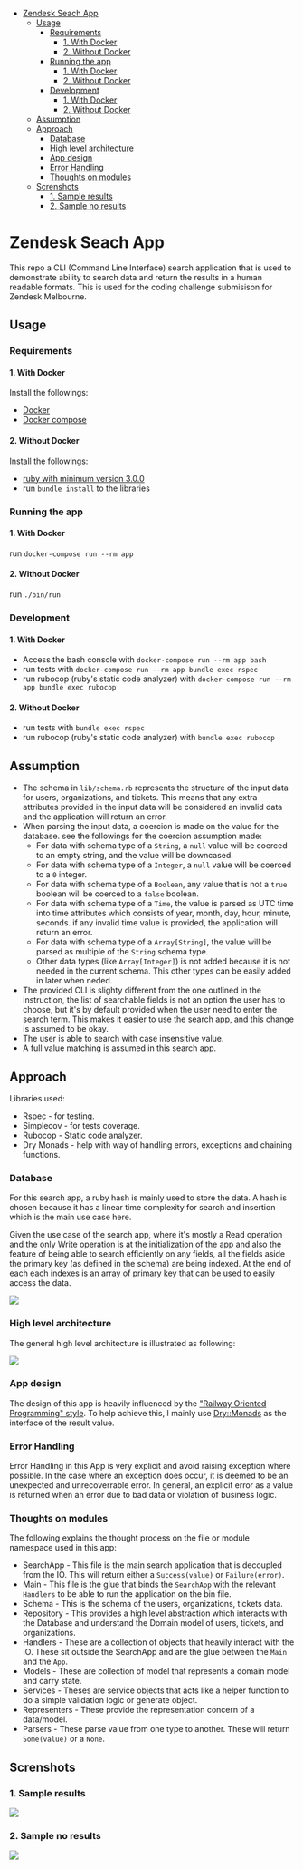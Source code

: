 - [Zendesk Seach App](#zendesk-seach-app)
  - [Usage](#usage)
    - [Requirements](#requirements)
      - [1. With Docker](#1-with-docker)
      - [2. Without Docker](#2-without-docker)
    - [Running the app](#running-the-app)
      - [1. With Docker](#1-with-docker-1)
      - [2. Without Docker](#2-without-docker-1)
    - [Development](#development)
      - [1. With Docker](#1-with-docker-2)
      - [2. Without Docker](#2-without-docker-2)
  - [Assumption](#assumption)
  - [Approach](#approach)
    - [Database](#database)
    - [High level architecture](#high-level-architecture)
    - [App design](#app-design)
    - [Error Handling](#error-handling)
    - [Thoughts on modules](#thoughts-on-modules)
  - [Screnshots](#screnshots)
    - [1. Sample results](#1-sample-results)
    - [2. Sample no results](#2-sample-no-results)

Zendesk Seach App
====================

This repo a CLI (Command Line Interface) search application that is used to demonstrate ability to search data and return the results in a human readable formats. This is used for the coding challenge submisison for Zendesk Melbourne.

## Usage

### Requirements
#### 1. With Docker
Install the followings:
* [Docker](https://docs.docker.com/get-docker/)
* [Docker compose](https://docs.docker.com/compose/install/)
#### 2. Without Docker
Install the followings:
* [ruby with minimum version 3.0.0](https://www.ruby-lang.org/en/downloads/)
* run `bundle install` to the libraries

### Running the app
#### 1. With Docker
run `docker-compose run --rm app`
#### 2. Without Docker
run `./bin/run`

### Development
#### 1. With Docker
* Access the bash console with `docker-compose run --rm app bash`
* run tests with `docker-compose run --rm app bundle exec rspec`
* run rubocop (ruby's static code analyzer) with `docker-compose run --rm app bundle exec rubocop`
#### 2. Without Docker
* run tests with `bundle exec rspec`
* run rubocop (ruby's static code analyzer) with `bundle exec rubocop`

## Assumption

* The schema in `lib/schema.rb` represents the structure of the input data for users, organizations, and tickets. This means that any extra attributes provided in the input data will be considered an invalid data and the application will return an error.
* When parsing the input data, a coercion is made on the value for the database. see the followings for the coercion assumption made:
  * For data with schema type of a `String`, a `null` value will be coerced to an empty string, and the value will be downcased.
  * For data with schema type of a `Integer`, a `null` value will be coerced to a `0` integer.
  * For data with schema type of a `Boolean`, any value that is not a `true` boolean will be coerced to a `false` boolean.
  * For data with schema type of a `Time`, the value is parsed as UTC time into time attributes which consists of year, month, day, hour, minute, seconds. if any invalid time value is provided, the application will return an error.
  * For data with schema type of a `Array[String]`, the value will be parsed as multiple of the `String` schema type.
  * Other data types (like `Array[Integer]`) is not added because it is not needed in the current schema. This other types can be easily added in later when neded.
* The provided CLI is slighty different from the one outlined in the instruction, the list of searchable fields is not an option the user has to choose, but it's by default provided when the user need to enter the search term. This makes it easier to use the search app, and this change is assumed to be okay.
* The user is able to search with case insensitive value.
* A full value matching is assumed in this search app.

## Approach

Libraries used:
* Rspec - for testing.
* Simplecov - for tests coverage.
* Rubocop - Static code analyzer.
* Dry Monads - help with way of handling errors, exceptions and chaining functions.

### Database

For this search app, a ruby hash is mainly used to store the data. A hash is chosen because it has a linear time complexity for search and insertion which is the main use case here.

Given the use case of the search app, where it's mostly a Read operation and the only Write operation is at the initialization of the app and also the feature of being able to search efficiently on any fields, all the fields aside the primary key (as defined in the schema) are being indexed. At the end of each each indexes is an array of primary key that can be used to easily access the data.

![](./images/database-model.png)

### High level architecture

The general high level architecture is illustrated as following:

![](./images/high-level-flow.png)

### App design

The design of this app is heavily influenced by the ["Railway Oriented Programming" style](https://fsharpforfunandprofit.com/rop/). To help achieve this, I mainly use [Dry::Monads](https://dry-rb.org/gems/dry-monads/1.3/) as the interface of the result value.

### Error Handling

Error Handling in this App is very explicit and avoid raising exception where possible. In the case where an exception does occur, it is deemed to be an unexpected and unrecoverrable error. In general, an explicit error as a value is returned when an error due to bad data or violation of business logic.

### Thoughts on modules

The following explains the thought process on the file or module namespace used in this app:

* SearchApp - This file is the main search application that is decoupled from the IO. This will return either a `Success(value)` or `Failure(error)`.
* Main - This file is the glue that binds the `SearchApp` with the relevant `Handlers` to be able to run the application on the bin file.
* Schema - This is the schema of the users, organizations, tickets data.
* Repository - This provides a high level abstraction which interacts with the Database and understand the Domain model of users, tickets, and organizations.
* Handlers - These are a collection of objects that heavily interact with the IO. These sit outside the SearchApp and are the glue between the `Main` and the `App`.
* Models - These are collection of model that represents a domain model and carry state.
* Services - Theses are service objects that acts like a helper function to do a simple validation logic or generate object.
* Representers - These provide the representation concern of a data/model.
* Parsers - These parse value from one type to another. These will return `Some(value)` or a `None`.

## Screnshots

### 1. Sample results

![](./images/sample-results.png)

### 2. Sample no results

![](./images/sample-no-results.png)